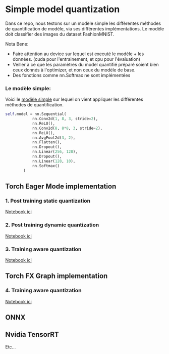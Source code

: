 # Simple model quantization

Dans ce repo, nous testons sur un modèle simple les différentes méthodes de quantification de modèle, via ses différentes implémentations.
Le modèle doit classifier des images du dataset FashionMNIST.

Nota Bene:
- Faire attention au device sur lequel est executé le modèle + les données. (cuda pour l'entrainement, et cpu pour l'évaluation)
- Veiller à ce que les paramètres du model quantifié préparé soient bien ceux donnés à l'optimizer, et non ceux du modèle de base.
- Des fonctions comme nn.Softmax ne sont implémentées

### Le modèle simple:

Voici le [modèle simple](classifier_training.py) sur lequel on vient appliquer les différentes méthodes de quantification.

```python
self.model = nn.Sequential(
            nn.Conv2d(1, 8, 3, stride=2),
            nn.ReLU(),
            nn.Conv2d(8, 8*8, 3, stride=2),
            nn.ReLU(),
            nn.AvgPool2d(3, 2),
            nn.Flatten(),
            nn.Dropout(),
            nn.Linear(256, 128), 
            nn.Dropout(),
            nn.Linear(128, 10), 
            nn.Softmax()
        )
```


## Torch Eager Mode implementation

### 1. Post training static quantization

[Notebook ici](eager_mode_static_quant.ipynb)

### 2. Post training dynamic quantization

[Notebook ici](eager_mode_dynamic_quant.ipynb)

### 3. Training aware quantization

[Notebook ici](eager_mode_qat.ipynb)

## Torch FX Graph implementation

### 4. Training aware quantization

[Notebook ici](fx_qat.ipynb)

## ONNX

## Nvidia TensorRT

Etc...